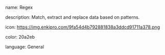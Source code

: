 name: Regex

description: Match, extract and replace data based on patterns.

icon: https://img.enkipro.com/9fa54d4b792881838a3ddcd91711a378.png

color: 20a2eb

language: General

